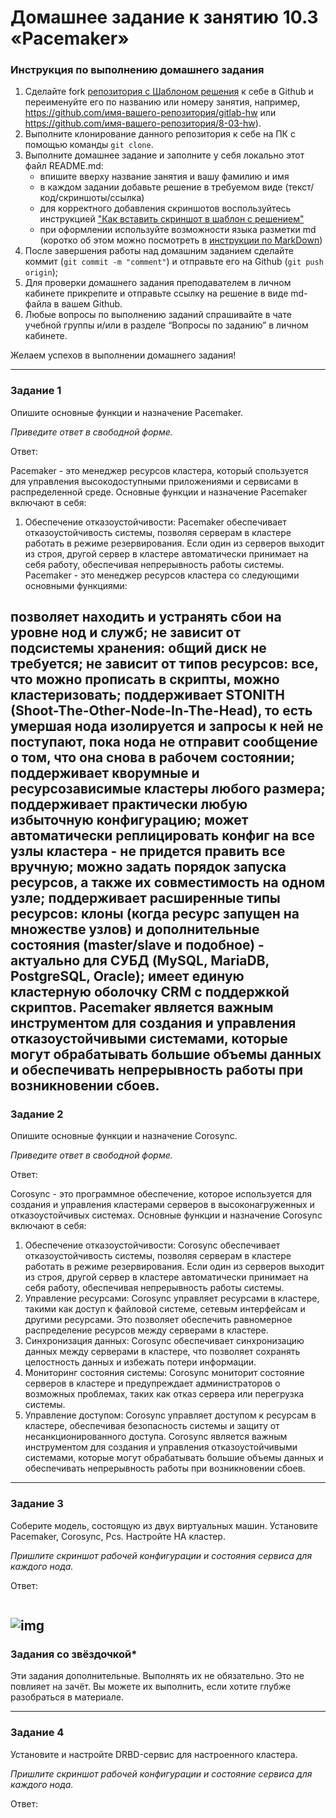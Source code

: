 # Домашнее задание к занятию 10.3 «Pacemaker»


### Инструкция по выполнению домашнего задания

1. Сделайте fork [репозитория c Шаблоном решения](https://github.com/netology-code/sys-pattern-homework) к себе в Github и переименуйте его по названию или номеру занятия, например, https://github.com/имя-вашего-репозитория/gitlab-hw или https://github.com/имя-вашего-репозитория/8-03-hw).
2. Выполните клонирование данного репозитория к себе на ПК с помощью команды `git clone`.
3. Выполните домашнее задание и заполните у себя локально этот файл README.md:
   - впишите вверху название занятия и вашу фамилию и имя
   - в каждом задании добавьте решение в требуемом виде (текст/код/скриншоты/ссылка)
   - для корректного добавления скриншотов воспользуйтесь инструкцией ["Как вставить скриншот в шаблон с решением"](https://github.com/netology-code/sys-pattern-homework/blob/main/screen-instruction.md)
   - при оформлении используйте возможности языка разметки md (коротко об этом можно посмотреть в [инструкции по MarkDown](https://github.com/netology-code/sys-pattern-homework/blob/main/md-instruction.md))
4. После завершения работы над домашним заданием сделайте коммит (`git commit -m "comment"`) и отправьте его на Github (`git push origin`);
5. Для проверки домашнего задания преподавателем в личном кабинете прикрепите и отправьте ссылку на решение в виде md-файла в вашем Github.
6. Любые вопросы по выполнению заданий спрашивайте в чате учебной группы и/или в разделе “Вопросы по заданию” в личном кабинете.

Желаем успехов в выполнении домашнего задания!

---

### Задание 1

Опишите основные функции и назначение Pacemaker.

*Приведите ответ в свободной форме.*

Ответ:

Pacemaker - это менеджер ресурсов кластера, который спользуется для управления высокодоступными приложениями и сервисами в распределенной среде. Основные функции и назначение Pacemaker включают в себя:
1. Обеспечение отказоустойчивости: Pacemaker обеспечивает отказоустойчивость системы, позволяя серверам в кластере работать в режиме резервирования. Если один из серверов выходит из строя, другой сервер в кластере автоматически принимает на себя работу, обеспечивая непрерывность работы системы.
Pacemaker - это менеджер ресурсов кластера со следующими основными функциями:

позволяет находить и устранять сбои на уровне нод и служб;
не зависит от подсистемы хранения: общий диск не требуется;
не зависит от типов ресурсов: все, что можно прописать в скрипты, можно кластеризовать;
поддерживает STONITH (Shoot-The-Other-Node-In-The-Head), то есть умершая нода изолируется и запросы к ней не поступают, пока нода не отправит сообщение о том, что она снова в рабочем состоянии;
поддерживает кворумные и ресурсозависимые кластеры любого размера;
поддерживает практически любую избыточную конфигурацию;
может автоматически реплицировать конфиг на все узлы кластера - не придется править все вручную;
можно задать порядок запуска ресурсов, а также их совместимость на одном узле;
поддерживает расширенные типы ресурсов: клоны (когда ресурс запущен на множестве узлов) и дополнительные состояния (master/slave и подобное) - актуально для СУБД (MySQL, MariaDB, PostgreSQL, Oracle);
имеет единую кластерную оболочку CRM с поддержкой скриптов.
Pacemaker является важным инструментом для создания и управления отказоустойчивыми системами, которые могут обрабатывать большие объемы данных и обеспечивать непрерывность работы при возникновении сбоев.
---

### Задание 2

Опишите основные функции и назначение Corosync.

*Приведите ответ в свободной форме.*

Ответ:

Corosync - это программное обеспечение, которое используется для создания и управления кластерами серверов в высоконагруженных и отказоустойчивых системах. Основные функции и назначение Corosync включают в себя:
1. Обеспечение отказоустойчивости: Corosync обеспечивает отказоустойчивость системы, позволяя серверам в кластере работать в режиме резервирования. Если один из серверов выходит из строя, другой сервер в кластере автоматически принимает на себя работу, обеспечивая непрерывность работы системы.
2. Управление ресурсами: Corosync управляет ресурсами в кластере, такими как доступ к файловой системе, сетевым интерфейсам и другими ресурсами. Это позволяет обеспечить равномерное распределение ресурсов между серверами в кластере.
3. Синхронизация данных: Corosync обеспечивает синхронизацию данных между серверами в кластере, что позволяет сохранять целостность данных и избежать потери информации.
4. Мониторинг состояния системы: Corosync мониторит состояние серверов в кластере и предупреждает администраторов о возможных проблемах, таких как отказ сервера или перегрузка системы.
5. Управление доступом: Corosync управляет доступом к ресурсам в кластере, обеспечивая безопасность системы и защиту от несанкционированного доступа.
Corosync является важным инструментом для создания и управления отказоустойчивыми системами, которые могут обрабатывать большие объемы данных и обеспечивать непрерывность работы при возникновении сбоев.
---

### Задание 3

Соберите модель, состоящую из двух виртуальных машин. Установите Pacemaker, Corosync, Pcs. Настройте HA кластер.

*Пришлите скриншот рабочей конфигурации и состояния сервиса для каждого нода.*

Ответ:

```

```
![img](img/1.PNG)
---

### Задания со звёздочкой*
Эти задания дополнительные. Выполнять их не обязательно. Это не повлияет на зачёт. Вы можете их выполнить, если хотите глубже разобраться в материале.
 
---

### Задание 4

Установите и настройте DRBD-сервис для настроенного кластера.

*Пришлите скриншот рабочей конфигурации и состояние сервиса для каждого нода.*

Ответ:

```

```
